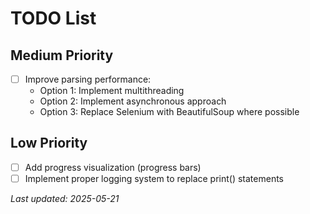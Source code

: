 # TODO List  

## Medium Priority  
- [ ] Improve parsing performance:
  - Option 1: Implement multithreading  
  - Option 2: Implement asynchronous approach  
  - Option 3: Replace Selenium with BeautifulSoup where possible  

## Low Priority  
- [ ] Add progress visualization (progress bars)  
- [ ] Implement proper logging system to replace print() statements  

*Last updated: 2025-05-21*   